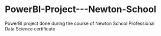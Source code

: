 # PowerBI-Project---Newton-School
PowerBI project done during the course of Newton School Professional Data Science certificate
